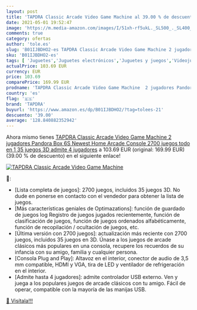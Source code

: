 ```yaml
---
layout: post
title: 'TAPDRA Classic Arcade Video Game Machine al 39.00 % de descuento'
date: 2021-05-01 19:52:47
image: 'https://m.media-amazon.com/images/I/51xh-rf5ukL._SL500_._SL400_.jpg'
comments: true
category: ofertas
author: 'tole.es'
slug: 'B01IJBDHO2-es TAPDRA Classic Arcade Video Game Machine 2 jugadores...'
sku: 'B01IJBDHO2-es'
tags: [ 'Juguetes','Juguetes electrónicos','Juguetes y juegos','Videojuegos para niños','pandora','tapdra', ]
actualPrice: 103.69 EUR
currency: EUR
price: 103.69
comparePrice: 169.99 EUR
prodname: 'TAPDRA Classic Arcade Video Game Machine  2 jugadores Pandora Box 6S Newest Home Arcade Console 2700 juegos todo en 1  35 juegos 3D   admite 4 jugadores'
country: 'es'
flag: '🇪🇸'
brand: 'TAPDRA'
buyurl: 'https://www.amazon.es/dp/B01IJBDHO2/?tag=tolees-21'
descuento: '39.00'
average: '128.840882352942'
---
```


Ahora mismo tienes [TAPDRA Classic Arcade Video Game Machine  2 jugadores Pandora Box 6S Newest Home Arcade Console 2700 juegos todo en 1  35 juegos 3D   admite 4 jugadores](https://www.amazon.es/dp/B01IJBDHO2/?tag=tolees-21) a 103.69 EUR (original: 169.99 EUR) (39.00 %  de descuento) en el siguiente enlace!

[![TAPDRA Classic Arcade Video Game Machine](https://m.media-amazon.com/images/I/51xh-rf5ukL._SL500_._SL400_.jpg)](https://www.amazon.es/dp/B01IJBDHO2/?tag=tolees-21)

🔎:

- [Lista completa de juegos]: 2700 juegos, incluidos 35 juegos 3D. No dude en ponerse en contacto con el vendedor para obtener la lista de juegos.
- [Más características geniales de Optimazations]: función de guardado de juegos log Registro de juegos jugados recientemente, función de clasificación de juegos, función de juegos ordenados alfabéticamente, función de recopilación / ocultación de juegos, etc.
- [Última versión con 2700 juegos]: actualización más reciente con 2700 juegos, incluidos 35 juegos en 3D. Únase a los juegos de arcade clásicos más populares en una consola, recupere los recuerdos de su infancia con su amigo, familia y cualquier persona.
- [Consola Plug and Play]: Altavoz en el interior, conector de audio de 3,5 mm compatible, HDMI y VGA, tira de LED y ventilador de refrigeración en el interior.
- [Admite hasta 4 jugadores]: admite controlador USB externo. Ven y juega a los populares juegos de arcade clásicos con tu amigo. Fácil de operar, compatible con la mayoría de las manijas USB.

[🛒 Visítala!!!](https://www.amazon.es/dp/B01IJBDHO2/?tag=tolees-21)
